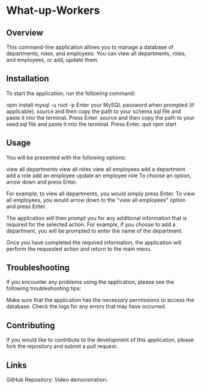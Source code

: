 # What-up-Workers

## Overview

This command-line application allows you to manage a database of departments, roles, and employees. You can view all departments, roles, and employees, or add, update them.


## Installation

To start the application, run the following command:

npm install
mysql -u root -p
Enter your MySQL password when prompted (if applicable).
source and then copy the path to your schema.sql file and paste it into the terminal. Press Enter.
source and then copy the path to your seed.sql file and paste it into the terminal. Press Enter.
quit
npm start

## Usage

You will be presented with the following options:

view all departments
view all roles
view all employees
add a department
add a role
add an employee
update an employee role
To choose an option, arrow down and press Enter.

For example, to view all departments, you would simply press Enter.
To view all employees, you would arrow down to the "view all employees" option and press Enter.

The application will then prompt you for any additional information that is required for the selected action. For example, if you choose to add a department, you will be prompted to enter the name of the department.

Once you have completed the required information, the application will perform the requested action and return to the main menu.


## Troubleshooting

If you encounter any problems using the application, please see the following troubleshooting tips:

Make sure that the application has the necessary permissions to access the database.
Check the logs for any errors that may have occurred.


## Contributing

If you would like to contribute to the development of this application, please fork the repository and submit a pull request.

## Links

GitHub Repository:
Video demonstration: 